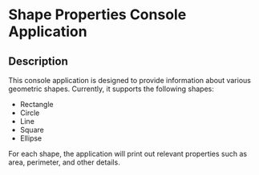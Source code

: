 # Shape Properties Console Application

## Description

This console application is designed to provide information about various geometric shapes. Currently, it supports the following shapes:

- Rectangle
- Circle
- Line
- Square
- Ellipse

For each shape, the application will print out relevant properties such as area, perimeter, and other details.
